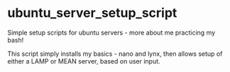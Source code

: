 # ubuntu_server_setup_script
Simple setup scripts for ubuntu servers - more about me practicing my bash!

This script simply installs my basics - nano and lynx, then allows setup of either a LAMP or MEAN server, based on user input. 
